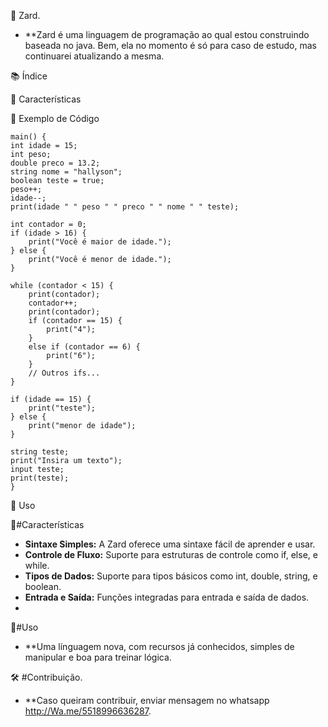 🚀 Zard.

- **Zard é uma linguagem de programação ao qual estou construindo baseada no java. Bem, ela no momento é só para caso de estudo, mas continuarei atualizando a mesma.


📚 Índice

🌟 Características

📝 Exemplo de Código

    main() {
    int idade = 15;
    int peso;
    double preco = 13.2;
    string nome = "hallyson";
    boolean teste = true;
    peso++;
    idade--;
    print(idade " " peso " " preco " " nome " " teste);

    int contador = 0;
    if (idade > 16) {
        print("Você é maior de idade.");
    } else {
        print("Você é menor de idade.");
    }

    while (contador < 15) {
        print(contador);
        contador++;
        print(contador);
        if (contador == 15) {
            print("4");
        }
        else if (contador == 6) {
            print("6");
        }
        // Outros ifs...
    }

    if (idade == 15) {
        print("teste");
    } else {
        print("menor de idade");
    }

    string teste;
    print("Insira um texto");
    input teste;
    print(teste);
    }

🔧 Uso

🌟#Características

- **Sintaxe Simples:** A Zard oferece uma sintaxe fácil de aprender e usar.
- **Controle de Fluxo:** Suporte para estruturas de controle como if, else, e while.
- **Tipos de Dados:** Suporte para tipos básicos como int, double, string, e boolean.
- **Entrada e Saída:** Funções integradas para entrada e saída de dados.
- 
🔧#Uso

-  **Uma línguagem nova, com recursos já conhecidos, simples de manipular e boa para treinar lógica.

🛠️ #Contribuição.

- **Caso queiram contribuir, enviar mensagem no whatsapp http://Wa.me/5518996636287.
